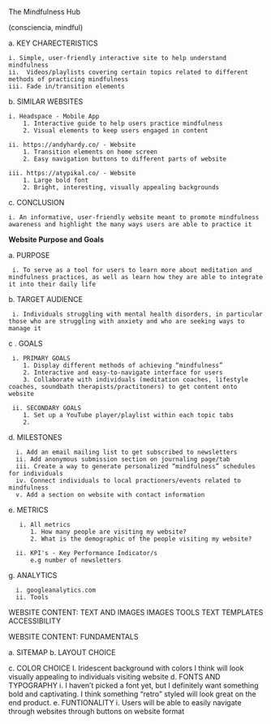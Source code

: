 The Mindfulness Hub 

(consciencia, mindful)



  a. KEY CHARECTERISTICS
  
    i. Simple, user-friendly interactive site to help understand mindfulness 
    ii.  Videos/playlists covering certain topics related to different methods of practicing mindfulness
    iii. Fade in/transition elements
    
  b. SIMILAR WEBSITES
  
    i. Headspace - Mobile App
        1. Interactive guide to help users practice mindfulness
        2. Visual elements to keep users engaged in content 
	
    ii. https://andyhardy.co/ - Website
        1. Transition elements on home screen
        2. Easy navigation buttons to different parts of website

    iii. https://atypikal.co/ - Website 
        1. Large bold font 
        2. Bright, interesting, visually appealing backgrounds 

  c. CONCLUSION
  
    i. An informative, user-friendly website meant to promote mindfulness awareness and highlight the many ways users are able to practice it                  
**Website Purpose and Goals**

  a. PURPOSE
  
     i. To serve as a tool for users to learn more about meditation and mindfulness practices, as well as learn how they are able to integrate it into their daily life
    
  b. TARGET AUDIENCE 
  
  
     i. Individuals struggling with mental health disorders, in particular those who are struggling with anxiety and who are seeking ways to manage it
  
  c . GOALS 
  
     i. PRIMARY GOALS 
        1. Display different methods of achieving “mindfulness”
        2. Interactive and easy-to-navigate interface for users
        3. Collaborate with individuals (meditation coaches, lifestyle coaches, soundbath therapists/practitoners) to get content onto website
        
     ii. SECONDARY GOALS 
        1. Set up a YouTube player/playlist within each topic tabs
        2. 
        
   d. MILESTONES 
  
      i. Add an email mailing list to get subscribed to newsletters
      ii. Add anonymous submission section on journaling page/tab
      iii. Create a way to generate personalized “mindfulness” schedules for individuals 
      iv. Connect individuals to local practioners/events related to mindfulness
      v. Add a section on website with contact information 
      
   e. METRICS
   
       i. All metrics 
          1. How many people are visiting my website?
          2. What is the demographic of the people visiting my website?

      ii. KPI's - Key Performance Indicator/s
          e.g number of newsletters
          
   g. ANALYTICS 
    
      i. googleanalytics.com
      ii. Tools 
          
      
WEBSITE CONTENT: TEXT AND IMAGES
IMAGES
TOOLS
TEXT TEMPLATES
ACCESSIBILITY



WEBSITE CONTENT: FUNDAMENTALS

a. SITEMAP
b. LAYOUT CHOICE

c. COLOR CHOICE
	I. Iridescent background with colors I think will look visually appealing to individuals visiting website
d. FONTS AND TYPOGRAPHY
	i. I haven’t picked a font yet, but I definitely want something bold and captivating. I think something “retro” styled will look great on the end product. 
e. FUNTIONALITY 
	i. Users will be able to easily navigate through websites through buttons on website format 
